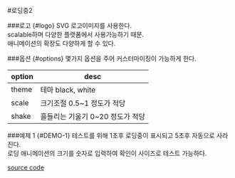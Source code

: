 #로딩중2

###로고 {#logo}
SVG 로고이미지를 사용한다.<br>
scalable하며 다양한 플랫폼에서 사용가능하기 때문.<br>
애니메이션의 확장도 다양하게 할 수 있다.


###옵션 {#options}
몇가지 옵션을 주어 커스터마이징이 가능하게 한다.

| option | desc                             |
|--------|----------------------------------|
| theme  | 테마 black, white                 |
| scale  | 크기조절 0.5~1 정도가 적당            |
| shake  | 흘들리는 기울기 0~20 정도가 적당        |


###예제 1 {#DEMO-1}
테스트를 위해 1초후 로딩중이 표시되고 5초후 자동으로 사라진다.<br>
로딩 애니메이션의 크기를 숫자로 입력하여 확인이 사이즈로 테스트 가능하다.

[source code](https://jsfiddle.net/deerpark/nkxyqnk6/#height=600)

